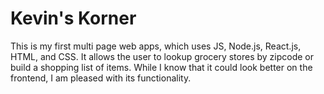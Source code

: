 # Kevin's Korner
This is my first multi page web apps, which uses JS, Node.js, React.js, HTML, and CSS. It allows the user to lookup grocery stores by zipcode or build a shopping list of items. 
While I know that it could look better on the frontend, I am pleased with its functionality.
